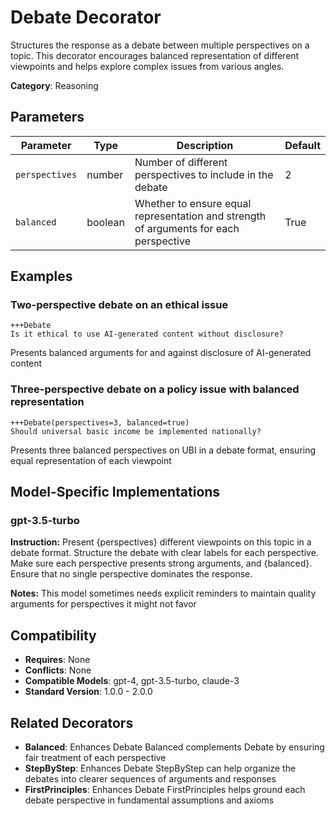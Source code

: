 # Debate Decorator

Structures the response as a debate between multiple perspectives on a topic. This decorator encourages balanced representation of different viewpoints and helps explore complex issues from various angles.

**Category**: Reasoning

## Parameters

| Parameter | Type | Description | Default |
|-----------|------|-------------|--------|
| `perspectives` | number | Number of different perspectives to include in the debate | 2 |
| `balanced` | boolean | Whether to ensure equal representation and strength of arguments for each perspective | True |

## Examples

### Two-perspective debate on an ethical issue

```
+++Debate
Is it ethical to use AI-generated content without disclosure?
```

Presents balanced arguments for and against disclosure of AI-generated content

### Three-perspective debate on a policy issue with balanced representation

```
+++Debate(perspectives=3, balanced=true)
Should universal basic income be implemented nationally?
```

Presents three balanced perspectives on UBI in a debate format, ensuring equal representation of each viewpoint

## Model-Specific Implementations

### gpt-3.5-turbo

**Instruction:** Present {perspectives} different viewpoints on this topic in a debate format. Structure the debate with clear labels for each perspective. Make sure each perspective presents strong arguments, and {balanced}. Ensure that no single perspective dominates the response.

**Notes:** This model sometimes needs explicit reminders to maintain quality arguments for perspectives it might not favor


## Compatibility

- **Requires**: None
- **Conflicts**: None
- **Compatible Models**: gpt-4, gpt-3.5-turbo, claude-3
- **Standard Version**: 1.0.0 - 2.0.0

## Related Decorators

- **Balanced**: Enhances Debate Balanced complements Debate by ensuring fair treatment of each perspective
- **StepByStep**: Enhances Debate StepByStep can help organize the debates into clearer sequences of arguments and responses
- **FirstPrinciples**: Enhances Debate FirstPrinciples helps ground each debate perspective in fundamental assumptions and axioms
